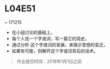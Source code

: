 # L04E51 
~ 171215

- 在小组讨论的基础上，
- 每个人找一个字或词，写一篇它的简史，
- 通过分析 这个字或词的发展，来揭示思想的变迁，
- 如果有可能，则解开这个字或词背后的话术。


> 作业提交时间：2018年1月1日之前



